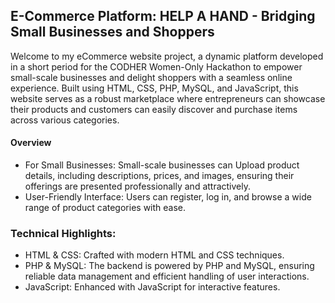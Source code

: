 ## E-Commerce Platform: HELP A HAND - Bridging Small Businesses and Shoppers
Welcome to my eCommerce website project, a dynamic platform developed in a short period for the CODHER Women-Only Hackathon to empower small-scale businesses and delight shoppers with a seamless online experience. 
Built using HTML, CSS, PHP, MySQL, and JavaScript, this website serves as a robust marketplace where entrepreneurs can showcase their products and customers can easily discover and purchase items across various categories.

#### Overview
- For Small Businesses:
Small-scale businesses can Upload product details, including descriptions, prices, and images, ensuring their offerings are presented professionally and attractively.
- User-Friendly Interface:
Users can register, log in, and browse a wide range of product categories with ease.

### Technical Highlights:
- HTML & CSS:
Crafted with modern HTML and CSS techniques.
- PHP & MySQL: 
The backend is powered by PHP and MySQL, ensuring reliable data management and efficient handling of user interactions.
- JavaScript: Enhanced with JavaScript for interactive features.




